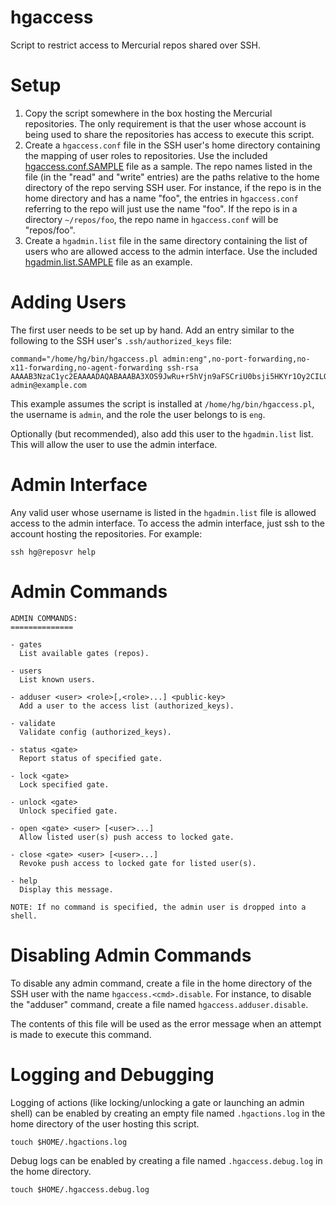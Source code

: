 # hgaccess
Script to restrict access to Mercurial repos shared over SSH.

Setup
=====

1. Copy the script somewhere in the box hosting the Mercurial repositories.  The
   only requirement is that the user whose account is being used to share the
   repositories has access to execute this script.
2. Create a `hgaccess.conf` file in the SSH user's home directory containing the
   mapping of user roles to repositories.  Use the included
   [hgaccess.conf.SAMPLE](hgaccess.conf.SAMPLE) file as a sample.  The repo
   names listed in the file (in the "read" and "write" entries) are the paths
   relative to the home directory of the repo serving SSH user.  For instance,
   if the repo is in the home directory and has a name "foo", the entries in
   `hgaccess.conf` referring to the repo will just use the name "foo".  If the
   repo is in a directory `~/repos/foo`, the repo name in `hgaccess.conf` will
   be "repos/foo".
3. Create a `hgadmin.list` file in the same directory containing the list of
   users who are allowed access to the admin interface.  Use the included
   [hgadmin.list.SAMPLE](hgadmin.list.SAMPLE) file as an example.

Adding Users
============

The first user needs to be set up by hand.  Add an entry similar to the
following to the SSH user's `.ssh/authorized_keys` file:

    command="/home/hg/bin/hgaccess.pl admin:eng",no-port-forwarding,no-x11-forwarding,no-agent-forwarding ssh-rsa AAAAB3NzaC1yc2EAAAADAQABAAABA3XOS9JwRu+r5hVjn9aFSCriU0bsji5HKYr1Oy2CILOqSdn3B4tD9WhfvYHoyAesZ7/qRM29jhU90assZWund1+OunZ7jwFXznNRt2BscnIWyx9u3Zl36ePh1njufNwssTxTnZ1kGLXKImHu78mmOb5C6XYLEhaQoP1B1z0M7ElR+OfHZVlWAuI9L+YUcq6y2V4WSoGFmN6dmNRmCsPNFC90ognZf/xMDMg9cmH5gNLsieSCDXYt+6Z admin@example.com

This example assumes the script is installed at `/home/hg/bin/hgaccess.pl`, the
username is `admin`, and the role the user belongs to is `eng`.

Optionally (but recommended), also add this user to the `hgadmin.list` list.
This will allow the user to use the admin interface.

Admin Interface
===============

Any valid user whose username is listed in the `hgadmin.list` file is allowed
access to the admin interface.  To access the admin interface, just ssh to the
account hosting the repositories.  For example:

    ssh hg@reposvr help

Admin Commands
==============

    ADMIN COMMANDS:
    ==============
    
    - gates
      List available gates (repos).
    
    - users
      List known users.
    
    - adduser <user> <role>[,<role>...] <public-key>
      Add a user to the access list (authorized_keys).
    
    - validate
      Validate config (authorized_keys).
    
    - status <gate>
      Report status of specified gate.
    
    - lock <gate>
      Lock specified gate.
    
    - unlock <gate>
      Unlock specified gate.
    
    - open <gate> <user> [<user>...]
      Allow listed user(s) push access to locked gate.
    
    - close <gate> <user> [<user>...]
      Revoke push access to locked gate for listed user(s).
    
    - help
      Display this message.
    
    NOTE: If no command is specified, the admin user is dropped into a shell.

Disabling Admin Commands
=======================

To disable any admin command, create a file in the home directory of the SSH
user with the name `hgaccess.<cmd>.disable`.  For instance, to disable the
"adduser" command, create a file named `hgaccess.adduser.disable`.

The contents of this file will be used as the error message when an attempt is
made to execute this command.

Logging and Debugging
=====================

Logging of actions (like locking/unlocking a gate or launching an admin shell)
can be enabled by creating an empty file named `.hgactions.log` in the home
directory of the user hosting this script.

	touch $HOME/.hgactions.log

Debug logs can be enabled by creating a file named `.hgaccess.debug.log` in the
home directory.

	touch $HOME/.hgaccess.debug.log
